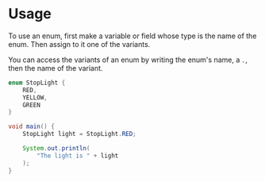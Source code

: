 # Usage

To use an enum, first make a variable or field whose type is
the name of the enum. Then assign to it one of the variants.

You can access the variants of an enum by writing the enum's name,
a `.`, then the name of the variant.

```java
enum StopLight {
    RED,
    YELLOW,
    GREEN
}

void main() {
    StopLight light = StopLight.RED;

    System.out.println(
        "The light is " + light
    );
}
```